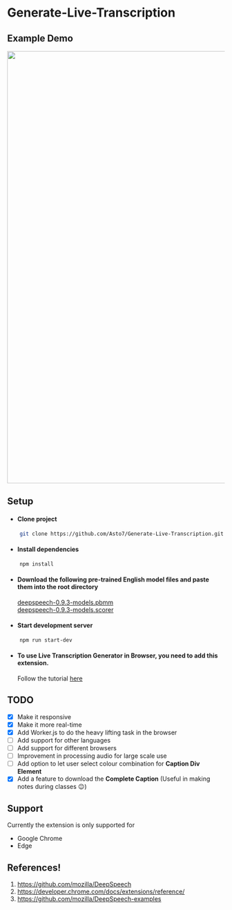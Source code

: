 # Generate-Live-Transcription

## Example Demo

<a target = "_blank" href="https://youtu.be/pqKPrE-BTAs?t=4s"> 
 <img src="https://user-images.githubusercontent.com/49583145/113033295-7d73a500-91ae-11eb-873a-25ccd43a568d.png" width="1000"/>
</a>

## Setup

- #### Clone project

 ```bash
     git clone https://github.com/Asto7/Generate-Live-Transcription.git
 ```

- #### Install dependencies

 ```bash
     npm install
 ```

- #### Download the following pre-trained English model files and paste them into the root directory <br />
     [deepspeech-0.9.3-models.pbmm](https://github.com/mozilla/DeepSpeech/releases/download/v0.9.3/deepspeech-0.9.3-models.pbmm)</br>
     [deepspeech-0.9.3-models.scorer](https://github.com/mozilla/DeepSpeech/releases/download/v0.9.3/deepspeech-0.9.3-models.scorer) 

- #### Start development server

 ```bash
     npm run start-dev
 ```

- #### To use Live Transcription Generator in Browser, you need to add this extension. 
     Follow the tutorial [here](https://webkul.com/blog/how-to-install-the-unpacked-extension-in-chrome/)

## TODO

- [x] Make it responsive
- [x] Make it more real-time
- [x] Add Worker.js to do the heavy lifting task in the browser
- [ ] Add support for other languages
- [ ] Add support for different browsers
- [ ] Improvement in processing audio for large scale use
- [ ] Add option to let user select colour combination for **Caption Div Element**
- [x] Add a feature to download the **Complete Caption** (Useful in making notes during classes :wink:)

## Support

Currently the extension is only supported for

- Google Chrome
- Edge

## References!

1. https://github.com/mozilla/DeepSpeech
2. https://developer.chrome.com/docs/extensions/reference/
3. https://github.com/mozilla/DeepSpeech-examples
